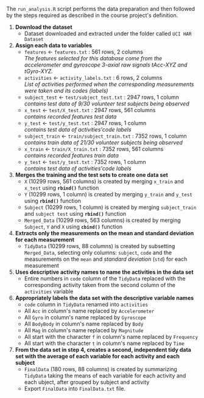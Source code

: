 The `run_analysis.R` script performs the data preparation and then followed by the steps required as described in the course project's definition.
  1. **Download the dataset**
      + Dataset downloaded and extracted under the folder called `UCI HAR Dataset`
  2. **Assign each data to variables**
      + `features` <- `features.txt` : 561 rows, 2 columns  
            *The features selected for this database come from the accelerometer and gyroscope 3-axial raw signals tAcc-XYZ and tGyro-XYZ.*
      + `activities` <- `activity_labels.txt` : 6 rows, 2 columns  
            *List of activities performed when the corresponding measurements were taken and its codes (labels)*
      + `subject_test` <- `test/subject_test.txt` : 2947 rows, 1 column  
            *contains test data of 9/30 volunteer test subjects being observed*
      + `x_test` <- `test/X_test.txt` : 2947 rows, 561 columns  
            *contains recorded features test data*
      + `y_test` <- `test/y_test.txt` : 2947 rows, 1 column  
            *contains test data of activities'code labels*
      + `subject_train` <- `train/subject_train.txt` : 7352 rows, 1 column  
            *contains train data of 21/30 volunteer subjects being observed*
      + `x_train` <- `train/X_train.txt` : 7352 rows, 561 columns  
            *contains recorded features train data*
      + `y_test` <- `test/y_test.txt` : 7352 rows, 1 column  
            *contains test data of activities'code labels*
  3. **Merges the training and the test sets to create one data set**
      + `X` (10299 rows, 561 columns) is created by merging `x_train` and `x_test` using **`rbind()`** function
      + `Y` (10299 rows, 1 column) is created by merging `y_train` and `y_test` using **`rbind()`** function
      + `Subject` (10299 rows, 1 column) is created by merging `subject_train` and `subject test` using **`rbind()`** function
      + `Merged_Data` (10299 rows, 563 columns) is created by merging `Subject`, `Y` and `X` using **`cbind()`** function
  4. **Extracts only the measurements on the mean and standard deviation for each measurement**
      + `TidyData` (10299 rows, 88 columns) is created by subsetting `Merged_Data`, selecting only columns: `subject`, `code` and the measurements on the `mean` and *standard deviation* (`std`) for each measurement
  5. **Uses descriptive activity names to name the activities in the data set**
      + Entire numbers in `code` column of the `TidyData` replaced with the corresponding activity taken from the second column of the `activities` variable
  6. **Appropriately labels the data set with the descriptive variable names**
      + `code` column in `TidyData` renamed into `activities`
      + All `Acc` in column's name replaced by `Accelerometer`
      + All `Gyro` in column's name replaced by `Gyroscope`
      + All `BodyBody` in column's name replaced by `Body`
      + All `Mag` in column's name replaced by `Magnitude`
      + All start with the character `f` in column's name replaced by `Frequency`
      + All start with the character `t` in column's name replaced by `Time`
  7. **From the data set in step 4, creates a second, independent tidy data set with the average of each variable for each activity and each subject**
      + `FinalData` (180 rows, 88 columns) is created by summarizing `TidyData` taking the means of each variable for each activity and each ubject, after grouped by subject and activity
      + Export `FinalData` into `FinalData.txt` file.
